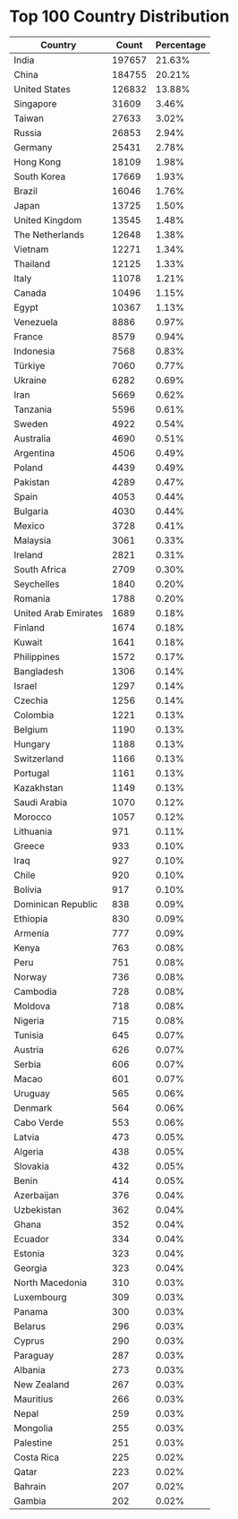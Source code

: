 # Top 100 Country Distribution
| Country | Count | Percentage |
|----|----|----|
| India | 197657 | 21.63% |
| China | 184755 | 20.21% |
| United States | 126832 | 13.88% |
| Singapore | 31609 | 3.46% |
| Taiwan | 27633 | 3.02% |
| Russia | 26853 | 2.94% |
| Germany | 25431 | 2.78% |
| Hong Kong | 18109 | 1.98% |
| South Korea | 17669 | 1.93% |
| Brazil | 16046 | 1.76% |
| Japan | 13725 | 1.50% |
| United Kingdom | 13545 | 1.48% |
| The Netherlands | 12648 | 1.38% |
| Vietnam | 12271 | 1.34% |
| Thailand | 12125 | 1.33% |
| Italy | 11078 | 1.21% |
| Canada | 10496 | 1.15% |
| Egypt | 10367 | 1.13% |
| Venezuela | 8886 | 0.97% |
| France | 8579 | 0.94% |
| Indonesia | 7568 | 0.83% |
| Türkiye | 7060 | 0.77% |
| Ukraine | 6282 | 0.69% |
| Iran | 5669 | 0.62% |
| Tanzania | 5596 | 0.61% |
| Sweden | 4922 | 0.54% |
| Australia | 4690 | 0.51% |
| Argentina | 4506 | 0.49% |
| Poland | 4439 | 0.49% |
| Pakistan | 4289 | 0.47% |
| Spain | 4053 | 0.44% |
| Bulgaria | 4030 | 0.44% |
| Mexico | 3728 | 0.41% |
| Malaysia | 3061 | 0.33% |
| Ireland | 2821 | 0.31% |
| South Africa | 2709 | 0.30% |
| Seychelles | 1840 | 0.20% |
| Romania | 1788 | 0.20% |
| United Arab Emirates | 1689 | 0.18% |
| Finland | 1674 | 0.18% |
| Kuwait | 1641 | 0.18% |
| Philippines | 1572 | 0.17% |
| Bangladesh | 1306 | 0.14% |
| Israel | 1297 | 0.14% |
| Czechia | 1256 | 0.14% |
| Colombia | 1221 | 0.13% |
| Belgium | 1190 | 0.13% |
| Hungary | 1188 | 0.13% |
| Switzerland | 1166 | 0.13% |
| Portugal | 1161 | 0.13% |
| Kazakhstan | 1149 | 0.13% |
| Saudi Arabia | 1070 | 0.12% |
| Morocco | 1057 | 0.12% |
| Lithuania | 971 | 0.11% |
| Greece | 933 | 0.10% |
| Iraq | 927 | 0.10% |
| Chile | 920 | 0.10% |
| Bolivia | 917 | 0.10% |
| Dominican Republic | 838 | 0.09% |
| Ethiopia | 830 | 0.09% |
| Armenia | 777 | 0.09% |
| Kenya | 763 | 0.08% |
| Peru | 751 | 0.08% |
| Norway | 736 | 0.08% |
| Cambodia | 728 | 0.08% |
| Moldova | 718 | 0.08% |
| Nigeria | 715 | 0.08% |
| Tunisia | 645 | 0.07% |
| Austria | 626 | 0.07% |
| Serbia | 606 | 0.07% |
| Macao | 601 | 0.07% |
| Uruguay | 565 | 0.06% |
| Denmark | 564 | 0.06% |
| Cabo Verde | 553 | 0.06% |
| Latvia | 473 | 0.05% |
| Algeria | 438 | 0.05% |
| Slovakia | 432 | 0.05% |
| Benin | 414 | 0.05% |
| Azerbaijan | 376 | 0.04% |
| Uzbekistan | 362 | 0.04% |
| Ghana | 352 | 0.04% |
| Ecuador | 334 | 0.04% |
| Estonia | 323 | 0.04% |
| Georgia | 323 | 0.04% |
| North Macedonia | 310 | 0.03% |
| Luxembourg | 309 | 0.03% |
| Panama | 300 | 0.03% |
| Belarus | 296 | 0.03% |
| Cyprus | 290 | 0.03% |
| Paraguay | 287 | 0.03% |
| Albania | 273 | 0.03% |
| New Zealand | 267 | 0.03% |
| Mauritius | 266 | 0.03% |
| Nepal | 259 | 0.03% |
| Mongolia | 255 | 0.03% |
| Palestine | 251 | 0.03% |
| Costa Rica | 225 | 0.02% |
| Qatar | 223 | 0.02% |
| Bahrain | 207 | 0.02% |
| Gambia | 202 | 0.02% |
